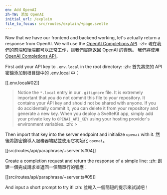 ```yaml
---
en: Add OpenAI
zh-TW: 添加 OpenAI
initial_url: /explain
file_to_focus: src/routes/explain/+page.svelte
---
```


Now that we have our frontend and backend working, let's actually return a response from OpenAI. We will use the [OpenAI Completions API](https://platform.openai.com/docs/api-reference/completions/create?lang=node.js). :zh: 現在我們的前端和後端都可以正常工作，讓我們實際返回 OpenAI 的響應。 我們將使用 [OpenAI Completions API](https://platform.openai.com/docs/api-reference/completions/create?lang=node.js)。

First add your API key to `.env.local` in the root directory: :zh: 首先將您的 API 密鑰添加到根目錄中的 .env.local 中：

[[.env.local#02]]

> Notice the `*.local` entry in our `.gitignore` file. It is extremely important that you do not commit this file to your repository. It contains your API key and should not be shared with anyone. If you do accidentally commit it, you can delete it from your repository and generate a new key. When you deploy a SvelteKit app, simply add your private key to `OPENAI_API_KEY` using your hosting provider's  environment variables. :zh: > 

Then import that key into the server endpoint and initialize `openai` with it. 然後將該密鑰導入服務器端點並使用它初始化 `openai`。

[[src/routes/api/paraphrase/+server.ts#04]]

Create a completion request and return the response of a simple line: :zh: 創建一個完成請求並返回一個簡單行的響應：

[[src/routes/api/paraphrase/+server.ts#05]]

And input a short prompt to try it! :zh: 並輸入一個簡短的提示來試試吧！
